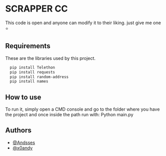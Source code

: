 # SCRAPPER CC

This code is open and anyone can modify it to their liking. just give me one ⭐


## Requirements

These are the libraries used by this project.

```bash
  pip install Telethon
  pip install requests
  pip install random-address
  pip install names
```
    
## How to use

To run it, simply open a CMD console and go to the folder where you have the project and once inside the path run with: Python main.py




## Authors

- [@Andsses](https://github.com/Andsses?tab=repositories)
- [@x0andy](https://web.telegram.org/k/#@x0andy)


